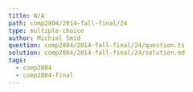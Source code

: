 ```yaml
---
title: N/A
path: comp2804/2014-fall-final/24
type: multiple-choice
author: Michiel Smid
question: comp2804/2014-fall-final/24/question.ts
solution: comp2804/2014-fall-final/24/solution.md
tags:
  - comp2804
  - comp2804-final
---
```

